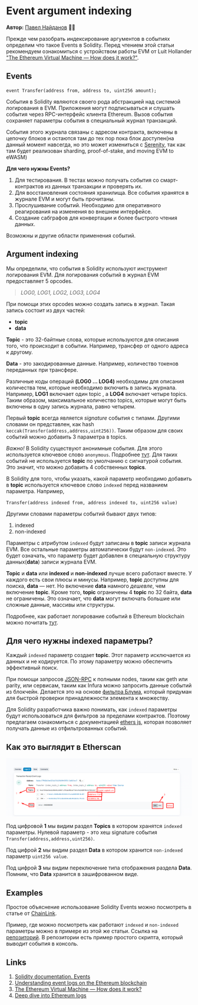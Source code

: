 # Event argument indexing

**Автор:** [Павел Найданов](https://github.com/PavelNaydanov) 🕵️‍♂️

Прежде чем разобрать индексирование аргументов в событиях определим что такое Events в Solidity. Перед чтением этой статьи рекомендуем ознакомиться с устройством работы EVM от Luit Hollander ["The Ethereum Virtual Machine — How does it work?"](https://medium.com/mycrypto/the-ethereum-virtual-machine-how-does-it-work-9abac2b7c9e).

## Events

```solidity
event Transfer(address from, address to, uint256 amount);
```
События в Solidity являются своего рода абстракцией над системой логирования в EVM. Приложения могут подписываться и слушать события через RPC-интерфейс клиента Ethereum. Вызов события сохраняет параметры события в специальный журнал транзакций.

События этого журнала связаны с адресом контракта, включены в цепочку блоков и остаются там до тех пор пока блок доступен(на данный момент навсегда, но это может измениться с [Serenity](https://medium.com/pnetwork/eth-2-0-what-is-it-6104a86ff634), так как там будет реализован sharding, proof-of-stake, and moving EVM to eWASM)

**Для чего нужны Events?**
1. Для тестирования. В тестах можно получать события со смарт-контрактов из данных транзакции и проверять их.
2. Для восстановления состояния хранилища. Все события хранятся в журнале EVM и могут быть прочитаны.
3. Прослушивание событий. Необходимо для оперативного реагирования на изменения во внешнем интерфейсе.
4. Создание сабграфов для конвертации и более быстрого чтения данных.

Возможны и другие области применения событий.

## Argument indexing

Мы определили, что события в Solidity используют инструмент логирования EVM. Для логирования событий в журнал EVM предоставляет 5 opcodes.
>*LOG0, LOG1, LOG2, LOG3, LOG4*

При помощи этих opcodes можно создать запись в журнал. Такая запись состоит из двух частей:
- **topic**
- **data**

**Topic** - это 32-байтные слова, которые используются для описания того, что происходит в событии. Например, трансфер от одного адреса к другому.

**Data** - это закодированные данные. Например, количество токенов переданных при трансфере.

Различные коды операций **(LOG0 … LOG4)** необходимы для описания количества тем, которые необходимо включить в запись журнала. Например, **LOG1** включает один topic , а **LOG4** включает четыре topics. Таким образом, максимальное количество topics, которые могут быть включены в одну запись журнала, равно четырем.

Первый **topic** всегда является *signature* события с типами. Другими словами он представлен, как hash ```keccak(Transfer(address,address,uint256))```. Таким образом для своих событий можно добавить 3 параметра в topics.

_Важно!_ В Solidity существуют анонимные события. Для этого используется ключевое слово ```anonymous```. Подробнее [тут](https://docs.soliditylang.org/en/latest/abi-spec.html#events). Для таких событий не используется **topic** по умолчанию с сигнатурой события. Это значит, что можно добавить 4 собственных **topics**.

В Solidity для того, чтобы указать, какой параметр необходимо добавить в **topic** используется ключевое слово ```indexed``` перед названием параметра. Например,
```solidity
Transfer(address indexed from, address indexed to, uint256 value)
```

Другими словами параметры событий бывают двух типов:
1. indexed
2. non-indexed

Параметры с атрибутом ```indexed``` будут записаны в **topic** записи журнала EVM. Все остальные параметры автоматически будут ```non-indexed```. Это будет означать, что параметр будет добавлен в специальную структуру данных(**data**) записи журнала EVM.

**Topic** и **data** или **indexed** и **non-indexed** лучше всего работают вместе. У каждого есть свои плюсы и минусы. Например, **topic** доступны для поиска, **data** — нет. Но включение **data** намного *дешевле*, чем включение **topic**. Кроме того, **topic** ограничены 4 **topic** по 32 байта, **data** не ограничены. Это означает, что **data** могут включать большие или сложные данные, массивы или структуры.

Подробнее, как работает логирование событий в Ethereum blockchain можно почитать [тут](https://medium.com/mycrypto/understanding-event-logs-on-the-ethereum-blockchain-f4ae7ba50378).

## Для чего нужны indexed параметры?

Каждый ```indexed``` параметр создает **topic**. Этот параметр исключается из данных и не кодируется. По этому параметру можно обеспечить эффективный поиск.

При помощи запросов [JSON-RPC](https://github.com/ethereum/execution-apis) к полными nodes, таким как geth или parity, или сервисам, таким как Infura можно запросить данные событий из блокчейн. Делается это на основе [фильтра Блума](https://habr.com/ru/company/otus/blog/541378/), который придуман для быстрой проверки принадлежности элемента к множеству.

Для Solidity разработчика важно понимать, как ```indexed``` параметры будут использоваться для фильтров за пределами контрактов. Поэтому предлагаем ознакомиться с документацией [ethers js](https://docs.ethers.org/v5/concepts/events/#events--filters), которая позволяет получать данные из отфильтрованных событий.

## Как это выглядит в Etherscan

![](./images/screenshot-1.png)

Под цифровой **1** мы видим раздел **Topics** в котором хранятся ```indexed``` параметры. Нулевой параметр - это хеш signature события ```Transfer(address,address,uint256)```.

Под цифрой **2** мы видим раздел **Data** в котором хранится ```non-indexed``` параметр ```uint256 value```.

Под цифрой **3** мы видим переключение типа отображения раздела **Data**. Помним, что **Data** хранится в зашифрованном виде.

## Examples

Простое объяснение использование Solidity Events можно посмотреть в статье от [ChainLink](https://blog.chain.link/events-and-logging-in-solidity/).

Пример, где можно посмотреть как работают ```indexed``` и ```non-indexed``` параметры можно в примере из этой же статьи. Ссылка на [репозиторий](https://github.com/PatrickAlphaC/hardhat-events-logs). В репозитории есть пример простого скрипта, который выводит события в консоль.

## Links

1. [Solidity documentation. Events](https://docs.soliditylang.org/en/v0.8.18/contracts.html#events)
2. [Understanding event logs on the Ethereum blockchain](https://medium.com/mycrypto/understanding-event-logs-on-the-ethereum-blockchain-f4ae7ba50378)
3. [The Ethereum Virtual Machine — How does it work?](https://medium.com/mycrypto/the-ethereum-virtual-machine-how-does-it-work-9abac2b7c9e)
4. [Deep dive into Ethereum logs](https://codeburst.io/deep-dive-into-ethereum-logs-a8d2047c7371)